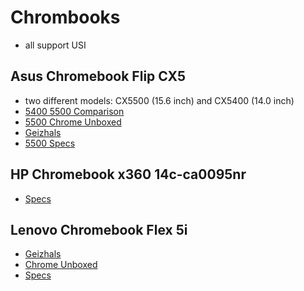 # Chrombooks

- all support USI

## Asus Chromebook Flip CX5

- two different models: CX5500 (15.6 inch) and CX5400 (14.0 inch)
- [5400 5500 Comparison](https://www.asus.com/searchresult?searchType=products&searchKey=chromebook%20cx5&page=1)
- [5500 Chrome Unboxed](https://chromeunboxed.com/grab-the-powerful-asus-chromebook-cx5-for-as-little-as-419-150-off/)
- [Geizhals](https://geizhals.de/asus-chromebook-flip-cx5-cx5500-v76846.html)
- [5500 Specs](https://www.asus.com/Laptops/For-Home/Chromebook/ASUS-Chromebook-Flip-CX5-CX5500/techspec/)

## HP Chromebook x360 14c-ca0095nr

- [Specs](https://www.hp.com/us-en/shop/pdp/hp-chromebook-x360-14c-ca0095nr)

## Lenovo Chromebook Flex 5i

- [Geizhals](https://geizhals.de/lenovo-ideapad-flex-5-cb-13iml05-v30942.html)
- [Chrome Unboxed](https://chromeunboxed.com/take-100-off-the-11th-gen-lenovo-chromebook-flex-5i/)
- [Specs](https://www.lenovo.com/us/en/laptops/lenovo/student-chromebooks/IdeaPad-Flex-5i-Chromebook-Gen-6/p/82M70010UX)
